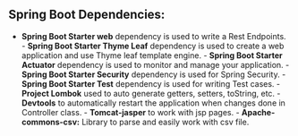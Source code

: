 ## Spring Boot Dependencies:
 
- **Spring Boot Starter web** dependency is used to write a Rest Endpoints. - **Spring Boot Starter Thyme Leaf** dependency is used to create a web application and use Thyme leaf template engine. - **Spring Boot Starter Actuator** dependency is used to monitor and manage your application. - **Spring Boot Starter Security** dependency is used for Spring Security. - **Spring Boot Starter Test** dependency is used for writing Test cases. - **Project Lombok** used to auto generate getters, setters, toString, etc. - **Devtools** to automatically restart the application when changes done in Controller class. - **Tomcat-jasper** to work with jsp pages. - **Apache-commons-csv:** Library to parse and easily work with csv file.
